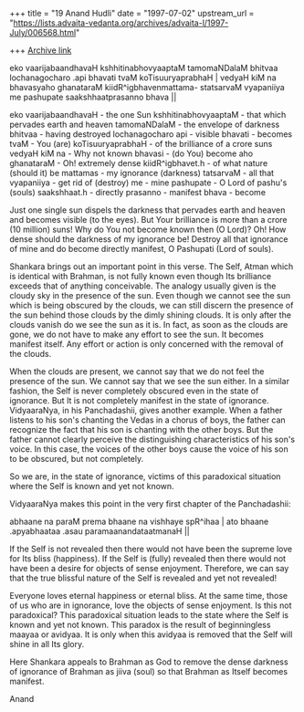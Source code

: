 +++
title = "19 Anand Hudli"
date = "1997-07-02"
upstream_url = "https://lists.advaita-vedanta.org/archives/advaita-l/1997-July/006568.html"

+++
[Archive link](https://lists.advaita-vedanta.org/archives/advaita-l/1997-July/006568.html)

eko vaarijabaandhavaH kshhitinabhovyaaptaM tamomaNDalaM
  bhitvaa lochanagocharo .api bhavati tvaM koTisuuryaprabhaH |
vedyaH kiM na bhavasyaho ghanataraM kiidR^igbhavenmattama-
statsarvaM vyapaniiya me pashupate saakshhaatprasanno bhava ||

eko vaarijabaandhavaH - the one Sun
kshhitinabhovyaaptaM - that which pervades earth and heaven
tamomaNDalaM - the envelope of darkness
bhitvaa - having destroyed
lochanagocharo api - visible
bhavati - becomes
tvaM - You (are)
koTisuuryaprabhaH - of the brilliance of a crore suns
vedyaH kiM na - Why not known
bhavasi - (do You) become
aho ghanataraM - Oh! extremely dense
kiidR^igbhavet.h - of what nature (should it) be
mattamas - my ignorance (darkness)
tatsarvaM - all that
vyapaniiya - get rid of (destroy)
me - mine
pashupate - O Lord of pashu's (souls)
saakshhaat.h - directly
prasanno - manifest
bhava - become


Just one single sun dispels the darkness that pervades earth and
heaven and becomes visible (to the eyes). But Your brilliance is
more than a crore (10 million) suns! Why do You not become known
then (O Lord)? Oh! How dense should the darkness of my ignorance
be! Destroy all that ignorance of mine and do become directly
manifest, O Pashupati (Lord of souls).


Shankara brings out an important point in this verse. The Self,
Atman which is identical with Brahman, is not fully known even
though Its brilliance exceeds that of anything conceivable. The
analogy usually given is the cloudy sky in the presence of the
sun. Even though we cannot see the sun which is being obscured
by the clouds, we can still discern the presence of the sun
behind those clouds by the dimly shining clouds. It is only
after the clouds vanish do we see the sun as it is. In fact, as soon
as the clouds are gone, we do not have to make any effort to see
the sun. It becomes manifest itself. Any effort or action is only
concerned with the removal of the clouds.

When the clouds are present, we cannot say that we do not feel the
presence of the sun. We cannot say that we see the sun either. In a
similar fashion, the Self is never completely obscured even in the
state of ignorance. But It is not completely manifest in the state
of ignorance. VidyaaraNya, in his Panchadashii, gives another
example. When a father listens to his son's chanting the Vedas in
a chorus of boys, the father can recognize the fact that his son
is chanting with the other boys. But the father cannot clearly
perceive the distinguishing characteristics of his son's voice.
In this case, the voices of the other boys cause the voice of his
son to be obscured, but not completely.

So we are, in the state of ignorance, victims of this paradoxical
situation where the Self is known and yet not known.

VidyaaraNya makes this point in the very first chapter of the
Panchadashii:

abhaane na paraM prema bhaane na vishhaye spR^ihaa |
ato bhaane .apyabhaataa .asau paramaanandataatmanaH ||

If the Self is not revealed then there would not have been
the supreme love for Its bliss (happiness). If the Self is
(fully) revealed then there would not have been a desire for
objects of sense enjoyment. Therefore, we can say that the
true blissful nature of the Self is revealed and yet not
revealed!

Everyone loves eternal happiness or eternal bliss. At the same
time, those of us who are in ignorance, love the objects of
sense enjoyment. Is this not paradoxical? This paradoxical
situation leads to the state where the Self is known and
yet not known. This paradox is the result of beginningless
maayaa or avidyaa. It is only when this avidyaa is removed
that the Self will shine in all Its glory.

Here Shankara appeals to Brahman as God to remove the dense darkness
of ignorance of Brahman as jiiva (soul) so that Brahman as Itself
becomes manifest.

Anand

